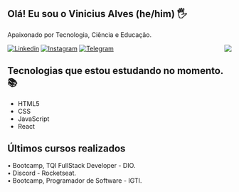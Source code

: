 ## Olá! Eu sou o Vinicius Alves (he/him) 🖐️
 
Apaixonado por Tecnologia, Ciência e Educação. 

[![Linkedin](https://img.shields.io/badge/LinkedIn-0077B5?style=for-the-badge&logo=linkedin&logoColor=white)](https://www.linkedin.com/in/asvinicius/)
[![Instagram](https://img.shields.io/badge/Instagram-E4405F?style=for-the-badge&logo=instagram&logoColor=white)](https://www.instagram.com/alvezvini/)
[![Telegram](https://img.shields.io/badge/Telegram-2CA5E0?style=for-the-badge&logo=telegram&logoColor=white)](https://t.me/alvezvini)
<img align="right" src="https://lh3.googleusercontent.com/cL-Qe-743HqovzDU7hj6yGWvV6lKEIrs9TjAa_3f4YCCE--1a9usSeN_R1ZYe8XZu4ZGfaPvDcFcmZIKgDK9ssrQRcoVlfb6_kBizV1Xg9OeaPWnH4_DZctsL-8UHVEeb6w_7yiP3Iomu7PKPwKgI3RdsxLpFIs7Zx46I0w__bGoSpL-AMZyhbrC8UyWzEwR587eNlZiXaFu1uZSVfEQ0gHVQDnSo8vpgA_FbwvdTgsZmlSaO13s4rGYoPBojK2-52FdoJLSJ6wkx-JOLe0fzV5IuVhjGU3SzPG3XXotTn0lwLo8_bTSe81D13tnqzc7nNK51ONxojsK_71JX9aPd3OkB6iexJ0STyuzWzIY70gEdmlnxNAeNawGJ_mD-32J1Bnf4SFsaVCdJ6zasBzILiN9dYL2LFfJY7Y10zy7puNv8mmyWkRfy5Sdu1N3YV0QipjsDiBQoF7EDqdfV4ZS8oc-gECohL6AHLBB0DVtkxUEXo-a9NXzJGSbQsSUx-vGk-XEXzToZlfF9OSYM_Yfai0YimNZyA37E9gYW9jF3ZziaIkH136574V4rPAQnAfc91vCesTPtgMxDvHfnUEdvD_1vtz7NN-buFBKDfEbh41cLjt3h3KNuDq0KkGxflcEN1bbarMnj5XfhR6zHa2ZYsCIw7r9Evw2fXeTysvlNHOJAkPJzI2j2cpN-IU2da5It316AZHBchefVxI-iMLukb0hHRo5CJ9QvSsbIxsIvldGv68-PWPy9ndlqRk=w312-h302-no?authuser=0"/>

## Tecnologias que estou estudando no momento. 📚
- HTML5
- CSS
- JavaScript
- React
## Últimos cursos realizados  
<div>
  • Bootcamp, TQI FullStack Developer - DIO. </br>
  • Discord - Rocketseat. </br>
  • Bootcamp, Programador de Software - IGTI.
</div>
